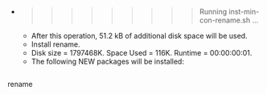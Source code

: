 * >>>>>>>>> Running inst-min-con-rename.sh ...
  * After this operation, 51.2 kB of additional disk space will be used.
  * Install rename.
  * Disk size = 1797468K. Space Used = 116K. Runtime = 00:00:00:01.
  * The following NEW packages will be installed:
  ```bash
rename
  ```
